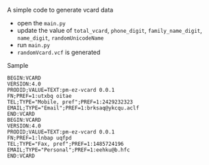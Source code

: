 A simple code to generate vcard data

- open the `main.py`
- update the value of `total_vcard`, `phone_digit`, `family_name_digit`, `name_digit`, `randomUnicodeName`
- run `main.py`
- `randomVcard.vcf` is generated

Sample

```
BEGIN:VCARD
VERSION:4.0
PRODID;VALUE=TEXT:pm-ez-vcard 0.0.1
FN;PREF=1:utxbq oitae
TEL;TYPE="Mobile, pref";PREF=1:2429232323
EMAIL;TYPE="Email";PREF=1:brksaq@ykcqu.aclf
END:VCARD
BEGIN:VCARD
VERSION:4.0
PRODID;VALUE=TEXT:pm-ez-vcard 0.0.1
FN;PREF=1:lnbap uqfpd
TEL;TYPE="Fax, pref";PREF=1:1485724196
EMAIL;TYPE="Personal";PREF=1:eehku@b.hfc
END:VCARD
```
